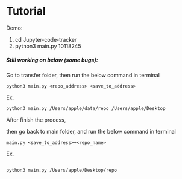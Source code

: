 # Tutorial

Demo:

1. cd Jupyter-code-tracker
2. python3 main.py 10118245


##### Still working on below (some bugs):

Go to transfer folder,
then run the below command in terminal

```
python3 main.py <repo_address> <save_to_address>

```

Ex.


```
python3 main.py /Users/apple/data/repo /Users/apple/Desktop

```

After finish the process,

then go back to main folder, and run the below command in terminal

```
main.py <save_to_address>+<repo_name>

```

Ex.


```

python3 main.py /Users/apple/Desktop/repo

```